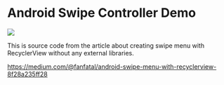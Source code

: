 # Android Swipe Controller Demo

![](https://cdn-images-1.medium.com/max/800/1*5slEuen7TiIF3rkV4AmaPA.gif)

This is source code from the article about creating swipe menu with RecyclerView without any external libraries.

https://medium.com/@fanfatal/android-swipe-menu-with-recyclerview-8f28a235ff28

